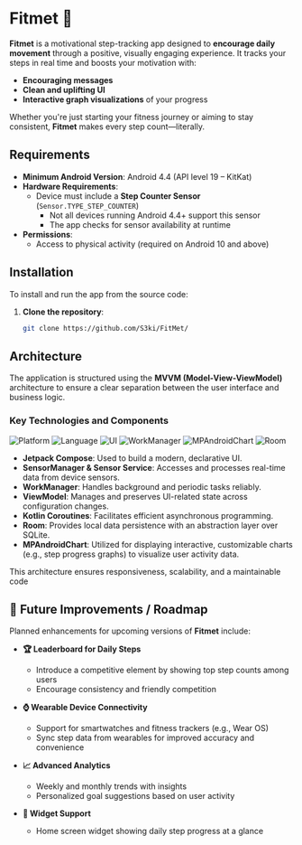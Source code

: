 # Fitmet 🏃


**Fitmet** is a motivational step-tracking app designed to **encourage daily movement** through a positive, visually engaging experience. It tracks your steps in real time and boosts your motivation with:


- **Encouraging messages**
- **Clean and uplifting UI**
- **Interactive graph visualizations** of your progress

Whether you're just starting your fitness journey or aiming to stay consistent, **Fitmet** makes every step count—literally.

## Requirements
- **Minimum Android Version**: Android 4.4 (API level 19 – KitKat)
- **Hardware Requirements**:
  - Device must include a **Step Counter Sensor** (`Sensor.TYPE_STEP_COUNTER`)
    - Not all devices running Android 4.4+ support this sensor
    - The app checks for sensor availability at runtime
- **Permissions**:
  - Access to physical activity (required on Android 10 and above)

    
## Installation

To install and run the app from the source code:

1. **Clone the repository**:
   ```bash
   git clone https://github.com/S3ki/FitMet/


## Architecture

The application is structured using the **MVVM (Model-View-ViewModel)** architecture to ensure a clear separation between the user interface and business logic.

### Key Technologies and Components
![Platform](https://img.shields.io/badge/platform-Android-blue)
![Language](https://img.shields.io/badge/language-Kotlin-orange)
![UI](https://img.shields.io/badge/UI-Jetpack%20Compose-7950F2?logo=android)
![WorkManager](https://img.shields.io/badge/WorkManager-Task%20Scheduling-00C853?logo=android)
![MPAndroidChart](https://img.shields.io/badge/MPAndroidChart-Charting-00796B?logo=chart)
![Room](https://img.shields.io/badge/Room-Local%20Storage-FF7043?logo=android)

- **Jetpack Compose**: Used to build a modern, declarative UI.
- **SensorManager & Sensor Service**: Accesses and processes real-time data from device sensors.
- **WorkManager**: Handles background and periodic tasks reliably.
- **ViewModel**: Manages and preserves UI-related state across configuration changes.
- **Kotlin Coroutines**: Facilitates efficient asynchronous programming.
- **Room**: Provides local data persistence with an abstraction layer over SQLite.
- **MPAndroidChart**: Utilized for displaying interactive, customizable charts (e.g., step progress graphs) to visualize user activity data.


This architecture ensures responsiveness, scalability, and a maintainable code

## 🚀 Future Improvements / Roadmap

Planned enhancements for upcoming versions of **Fitmet** include:

- **🏆 Leaderboard for Daily Steps**
  - Introduce a competitive element by showing top step counts among users
  - Encourage consistency and friendly competition

- **⌚ Wearable Device Connectivity**
  - Support for smartwatches and fitness trackers (e.g., Wear OS)
  - Sync step data from wearables for improved accuracy and convenience

- **📈 Advanced Analytics**
  - Weekly and monthly trends with insights
  - Personalized goal suggestions based on user activity

- **📱 Widget Support**
  - Home screen widget showing daily step progress at a glance
